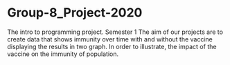 # Group-8_Project-2020
The intro to programming project. Semester 1
The aim of our projects are to create data that shows immunity over time with and without the vaccine displaying the results in two graph. In order to illustrate, the
impact of the vaccine on the immunity of population. 

